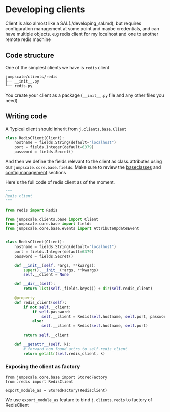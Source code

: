 # Developing clients

Client is also almost like a SAL(./developing_sal.md), but requires configuration management at some point and maybe credentials, and can have multiple objects. e.g redis client for my localhost and one to another remote redis machine

## Code structure

One of the simplest clients we have is `redis` client

```
jumpscale/clients/redis
├── __init__.py
└── redis.py
```
You create your client as a package (`__init__.py` file and any other files you need)

## Writing code

A Typical client should inherit from `j.clients.base.Client`

```python
class RedisClient(Client):
    hostname = fields.String(default="localhost")
    port = fields.Integer(default=6379)
    password = fields.Secret()
```
And then we define the fields relevant to the client as class attributes using our `jumpscale.core.base.fields`. Make sure to review the [baseclasses](../baseclasses.md) and [config management](../configmgmt.md) sections 


Here's the full code of redis client as of the moment.
```python
"""
Redis client
"""

from redis import Redis

from jumpscale.clients.base import Client
from jumpscale.core.base import fields
from jumpscale.core.base.events import AttributeUpdateEvent


class RedisClient(Client):
    hostname = fields.String(default="localhost")
    port = fields.Integer(default=6379)
    password = fields.Secret()

    def __init__(self, *args, **kwargs):
        super().__init__(*args, **kwargs)
        self.__client = None

    def __dir__(self):
        return list(self._fields.keys()) + dir(self.redis_client)

    @property
    def redis_client(self):
        if not self.__client:
            if self.password:
                self.__client = Redis(self.hostname, self.port, password=self.password)
            else:
                self.__client = Redis(self.hostname, self.port)

        return self.__client

    def __getattr__(self, k):
        # forward non found attrs to self.redis_client
        return getattr(self.redis_client, k)
```
### Exposing the client as factory

```
from jumpscale.core.base import StoredFactory
from .redis import RedisClient

export_module_as = StoredFactory(RedisClient)
```
We use `export_module_as` feature to bind `j.clients.redis` to factory of RedisClient